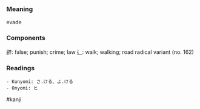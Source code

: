 ### Meaning

evade

### Components

辟: false; punish; crime; law 辶: walk; walking; road radical variant (no. 162)

### Readings

```
- Kunyomi: さ.ける、よ.ける
- Onyomi: ヒ
```

#kanji